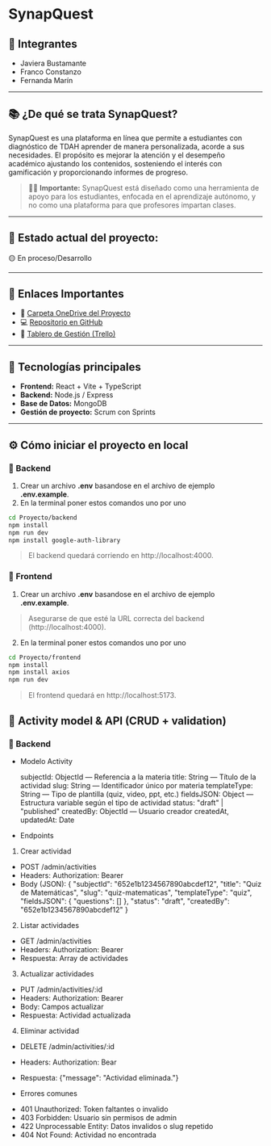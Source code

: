 # SynapQuest

## 👥 Integrantes
- Javiera Bustamante  
- Franco Constanzo  
- Fernanda Marín  

---

## 📚 ¿De qué se trata SynapQuest?
SynapQuest es una plataforma en línea que permite a estudiantes con diagnóstico de TDAH aprender de manera personalizada, acorde a sus necesidades.
El propósito es mejorar la atención y el desempeño académico ajustando los contenidos, sosteniendo el interés con gamificación y proporcionando informes de progreso.
> 🧑‍🎓 **Importante:** SynapQuest está diseñado como una herramienta de apoyo para los estudiantes, enfocada en el aprendizaje autónomo, y no como una plataforma para que profesores impartan clases.

---

## 📆 Estado actual del proyecto:  
🟡 En proceso/Desarrollo

---

## 📎 Enlaces Importantes
- 📂 [Carpeta OneDrive del Proyecto](https://duoccl0-my.sharepoint.com/:f:/g/personal/fern_marin_duocuc_cl/EhsV9XinkHBAtZarUwyhHHoB36Hf3NnAKVcGf_oNenDvTw?e=79oKTv)  
- 💻 [Repositorio en GitHub](https://github.com/Playdbunny/plataforma-tdah)  
- 📌 [Tablero de Gestión (Trello)](https://trello.com/invite/b/68ae70cd449318426dc8f72e/ATTI5df8a3b36e4a26b0c7cc05e2c899d074ADAB78DB/capstone-synapquest-scrum)
  
---

## 🚀 Tecnologías principales
- **Frontend:** React + Vite + TypeScript  
- **Backend:** Node.js / Express
- **Base de Datos:** MongoDB
- **Gestión de proyecto:** Scrum con Sprints  
<!-- - **Machine Learning:** TensorFlow / Scikit-learn-->

---

## ⚙️ Cómo iniciar el proyecto en local

### 🔹 Backend

1. Crear un archivo **.env** basandose en el archivo de ejemplo **.env.example**.
2. En la terminal poner estos comandos uno por uno
```bash
cd Proyecto/backend
npm install
npm run dev
npm install google-auth-library
```
> El backend quedará corriendo en http://localhost:4000.

### 🔹 Frontend

1. Crear un archivo **.env** basandose en el archivo de ejemplo **.env.example**.
> Asegurarse de que esté la URL correcta del backend (http://localhost:4000). 
2. En la terminal poner estos comandos uno por uno
```bash
cd Proyecto/frontend
npm install
npm install axios
npm run dev
```
> El frontend quedará en http://localhost:5173.

## 🧩 Activity model & API (CRUD + validation)
### 🔹 Backend

* Modelo Activity

  subjectId: ObjectId — Referencia a la materia
  title: String — Título de la actividad
  slug: String — Identificador único por materia
  templateType: String — Tipo de plantilla (quiz, video, ppt, etc.)
  fieldsJSON: Object — Estructura variable según el tipo de actividad
  status: "draft" | "published"
  createdBy: ObjectId — Usuario creador
  createdAt, updatedAt: Date

* Endpoints

 1. Crear actividad
   
   * POST /admin/activities
   * Headers: Authorization: Bearer <token>
   * Body (JSON):
     {
      "subjectId": "652e1b1234567890abcdef12",
      "title": "Quiz de Matemáticas",
      "slug": "quiz-matematicas",
      "templateType": "quiz",
      "fieldsJSON": { "questions": [] },
      "status": "draft",
      "createdBy": "652e1b1234567890abcdef12"
     }

 2. Listar actividades
   
   * GET /admin/activities
   * Headers: Authorization: Bearer <token>
   * Respuesta: Array de actividades

 3. Actualizar actividades

   * PUT /admin/activities/:id
   * Headers: Authorization: Bearer <token>
   * Body: Campos actualizar 
   * Respuesta: Actividad actualizada

 4. Eliminar actividad 

   * DELETE /admin/activities/:id
   * Headers: Authorization: Bear <token>
   * Respuesta: {"message": "Actividad eliminada."}

* Errores comunes

 - 401 Unauthorized: Token faltantes o invalido
 - 403 Forbidden: Usuario sin permisos de admin
 - 422 Unprocessable Entity: Datos invalidos o slug repetido
 - 404 Not Found: Actividad no encontrada